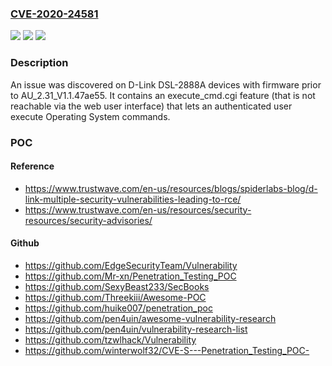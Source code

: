 ### [CVE-2020-24581](https://cve.mitre.org/cgi-bin/cvename.cgi?name=CVE-2020-24581)
![](https://img.shields.io/static/v1?label=Product&message=n%2Fa&color=blue)
![](https://img.shields.io/static/v1?label=Version&message=n%2Fa&color=blue)
![](https://img.shields.io/static/v1?label=Vulnerability&message=n%2Fa&color=brighgreen)

### Description

An issue was discovered on D-Link DSL-2888A devices with firmware prior to AU_2.31_V1.1.47ae55. It contains an execute_cmd.cgi feature (that is not reachable via the web user interface) that lets an authenticated user execute Operating System commands.

### POC

#### Reference
- https://www.trustwave.com/en-us/resources/blogs/spiderlabs-blog/d-link-multiple-security-vulnerabilities-leading-to-rce/
- https://www.trustwave.com/en-us/resources/security-resources/security-advisories/

#### Github
- https://github.com/EdgeSecurityTeam/Vulnerability
- https://github.com/Mr-xn/Penetration_Testing_POC
- https://github.com/SexyBeast233/SecBooks
- https://github.com/Threekiii/Awesome-POC
- https://github.com/huike007/penetration_poc
- https://github.com/pen4uin/awesome-vulnerability-research
- https://github.com/pen4uin/vulnerability-research-list
- https://github.com/tzwlhack/Vulnerability
- https://github.com/winterwolf32/CVE-S---Penetration_Testing_POC-

